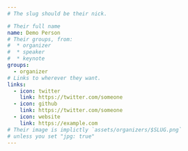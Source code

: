 ```yaml
---
# The slug should be their nick.

# Their full name
name: Demo Person
# Their groups, from:
#  * organizer
#  * speaker
#  * keynote
groups: 
  - organizer
# Links to wherever they want.
links:
  - icon: twitter
    link: https://twitter.com/someone
  - icon: github
    link: https://twitter.com/someone
  - icon: website
    link: https://example.com
# Their image is implictly `assets/organizers/$SLUG.png`
# unless you set "jpg: true"
---
```


<!-- Their description -->
